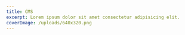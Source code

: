 ```yaml
---
title: CMS
excerpt: Lorem ipsum dolor sit amet consectetur adipisicing elit.
coverImage: /uploads/640x320.png
---
```

